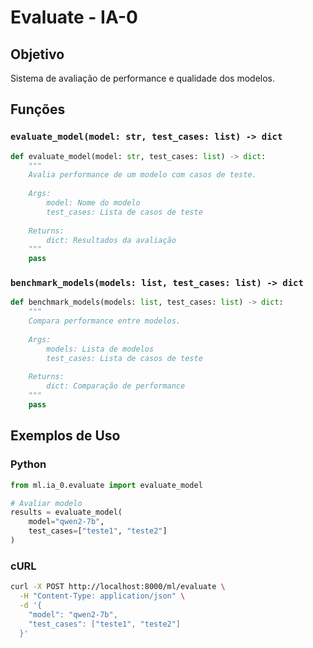 # Evaluate - IA-0

## Objetivo
Sistema de avaliação de performance e qualidade dos modelos.

## Funções

### `evaluate_model(model: str, test_cases: list) -> dict`
```python
def evaluate_model(model: str, test_cases: list) -> dict:
    """
    Avalia performance de um modelo com casos de teste.
    
    Args:
        model: Nome do modelo
        test_cases: Lista de casos de teste
    
    Returns:
        dict: Resultados da avaliação
    """
    pass
```

### `benchmark_models(models: list, test_cases: list) -> dict`
```python
def benchmark_models(models: list, test_cases: list) -> dict:
    """
    Compara performance entre modelos.
    
    Args:
        models: Lista de modelos
        test_cases: Lista de casos de teste
    
    Returns:
        dict: Comparação de performance
    """
    pass
```

## Exemplos de Uso

### Python
```python
from ml.ia_0.evaluate import evaluate_model

# Avaliar modelo
results = evaluate_model(
    model="qwen2-7b",
    test_cases=["teste1", "teste2"]
)
```

### cURL
```bash
curl -X POST http://localhost:8000/ml/evaluate \
  -H "Content-Type: application/json" \
  -d '{
    "model": "qwen2-7b",
    "test_cases": ["teste1", "teste2"]
  }'
```

